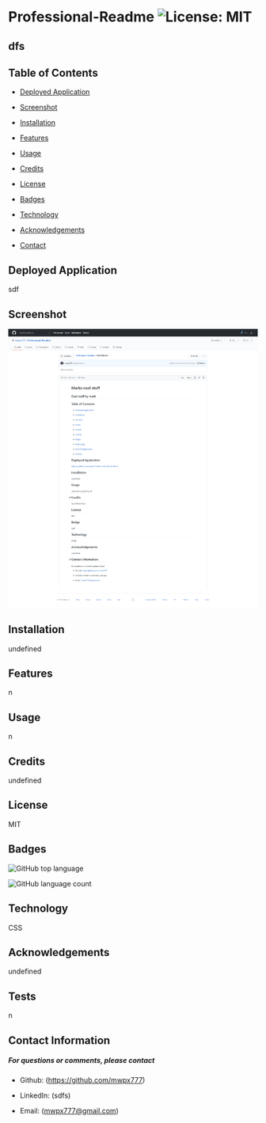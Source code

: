 

# **Professional-Readme**   ![License: MIT](https://img.shields.io/badge/License-MIT-yellow.svg)
## **dfs**

## **Table of Contents**

* [Deployed Application](#deployed-application)

* [Screenshot](#screenshot)

* [Installation](#installation)

* [Features](#features)

* [Usage](#usage)

* [Credits](#credits)

* [License](#license)

* [Badges](#badges)

* [Technology](#technology)

* [Acknowledgements](#acknowledgements)

* [Contact](#contact-information)

## **Deployed Application**
sdf

## **Screenshot**
![screenshot](assets/images/screenshot.png)

## **Installation**
undefined

## **Features**
n

## **Usage**
n

## **Credits**
undefined

## **License**
MIT

## **Badges**

![GitHub top language](https://img.shields.io/github/languages/top/mwpx777/Professional-Readme?style=plastic)

![GitHub language count](https://img.shields.io/github/languages/count/mwpx777/Professional-Readme)


## **Technology**
CSS

## **Acknowledgements**
undefined

## **Tests**
n

## **Contact Information**
##### For questions or comments, please contact

* Github: (https://github.com/mwpx777)

* LinkedIn: (sdfs)

* Email: (mwpx777@gmail.com)

